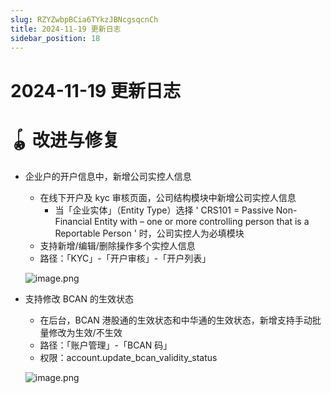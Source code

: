 ```yaml
---
slug: RZYZwbpBCia6TYkzJBNcgsqcnCh
title: 2024-11-19 更新日志
sidebar_position: 18
---
```



# 2024-11-19 更新日志


# 🪀 改进与修复

- 企业户的开户信息中，新增公司实控人信息
    - 在线下开户及 kyc 审核页面，公司结构模块中新增公司实控人信息
        - 当「企业实体」（Entity Type）选择 ' CRS101 = Passive Non-Financial Entity with – one or more controlling person that is a Reportable Person ' 时，公司实控人为必填模块
    - 支持新增/编辑/删除操作多个实控人信息
    - 路径：「KYC」-「开户审核」-「开户列表」

    ![image.png](/assets/193233642942c5f65aef6804199ad576.png)

- 支持修改 BCAN 的生效状态
    - 在后台，BCAN 港股通的生效状态和中华通的生效状态，新增支持手动批量修改为生效/不生效
    - 路径：「账户管理」-「BCAN 码」
    - 权限：account.update_bcan_validity_status

    ![image.png](/assets/c269001f268b760f4a764d0d646cc3fc.png)

